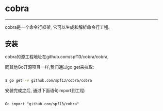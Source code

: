 # cobra

---

cobra是一个命令行框架, 它可以生成和解析命令行工程.

## 安装

cobra的源工程地址在github.com\/spf13\/cobra\/cobra,

同其他Go开源项目一样,我们通过go get来拉取:

```sh

$ go get -v github.com/spf13/cobra/cobra

```

安装完成之后, 通过下面语句import到工程:

```

Go import "github.com/spf13/cobra"

```
